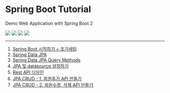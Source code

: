 
# Spring Boot Tutorial

Demo Web Application with Spring Boot 2

<img src="https://img.shields.io/static/v1?label=Java&message=1.8.0_282&color=007396&logo=java">

<img src="https://img.shields.io/static/v1?label=Spring%20Boot&message=2.5.3&color=6DB33F&logo=springboot&logoColor=fff">

<img src="https://img.shields.io/static/v1?label=Apache%20Maven&message=3.6.3&color=C71A36&logo=ApacheMaven">

<img src="https://img.shields.io/static/v1?label=MariaDB&message=10.5.5&color=003545&logo=MariaDB">

***

1. [Spring Boot 시작하기 + 초기세팅](https://blog.jiniworld.me/125)
1. [Spring Data JPA](https://blog.jiniworld.me/127)
1. [Spring Data JPA Query Methods](https://blog.jiniworld.me/128)
1. [JPA 및 datasource 설정하기](https://blog.jiniworld.me/129)
1. [Rest API 디자인](https://blog.jiniworld.me/132)
1. [JPA CRUD - 1. 회원추가 API 만들기](https://blog.jiniworld.me/138)
1. [JPA CRUD - 2. 회원수정, 삭제 API 만들기](https://blog.jiniworld.me/139)
